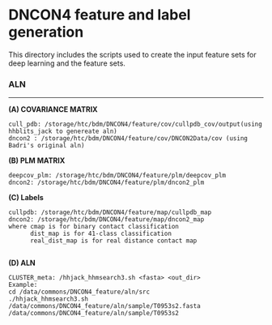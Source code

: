 # DNCON4 feature and label generation
This directory includes the scripts used to create the input feature sets for deep learning and the feature sets. 
### ALN
--------------------------------------------------------------------------------------

**(A) COVARIANCE MATRIX**  
```
cull_pdb: /storage/htc/bdm/DNCON4/feature/cov/cullpdb_cov/output(using hhblits_jack to genereate aln)
dncon2 : /storage/htc/bdm/DNCON4/feature/cov/DNCON2Data/cov (using Badri's original aln)
```

**(B) PLM MATRIX**
```
deepcov_plm: /storage/htc/bdm/DNCON4/feature/plm/deepcov_plm
dncon2: /storage/htc/bdm/DNCON4/feature/plm/dncon2_plm
```

**(C) Labels**
```
cullpdb: /storage/htc/bdm/DNCON4/feature/map/cullpdb_map 
dncon2: /storage/htc/bdm/DNCON4/feature/map/dncon2_map
where cmap is for binary contact classification
      dist_map is for 41-class classification
      real_dist_map is for real distance contact map
      
```

**(D) ALN**
```
CLUSTER_meta: /hhjack_hhmsearch3.sh <fasta> <out_dir>
Example:
cd /data/commons/DNCON4_feature/aln/src
./hhjack_hhmsearch3.sh /data/commons/DNCON4_feature/aln/sample/T0953s2.fasta /data/commons/DNCON4_feature/aln/sample/T0953s2
```





